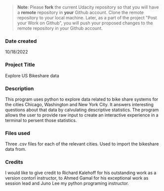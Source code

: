 >**Note**: Please **fork** the current Udacity repository so that you will have a **remote** repository in **your** Github account. Clone the remote repository to your local machine. Later, as a part of the project "Post your Work on Github", you will push your proposed changes to the remote repository in your Github account.

### Date created
10/18/2022

### Project Title
Explore US Bikeshare data

### Description
This program uses python to explore data related to bike share systems for the cities Chicago, Washington and New York City. It answers interesting 
questions about that data by calvulating descriptive statistics. The program allows the user to provide raw input to create an interactive experience
in a terminal to persent those statistics.

### Files used
Three .csv files for each of the relevant cities. Used to import the bikeshare data from. 

### Credits
I would like to give credit to Richard Kalehoff for his outstanding work as a version contorl instructor, to Ahmed Gamal 
for his exceptional work as session lead and Juno Lee my python programing instructor.  

